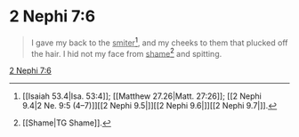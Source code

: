 # 2 Nephi 7:6

> I gave my back to the <u>smiter</u>[^a], and my cheeks to them that plucked off the hair. I hid not my face from <u>shame</u>[^b] and spitting.

[2 Nephi 7:6](https://www.churchofjesuschrist.org/study/scriptures/bofm/2-ne/7?lang=eng&id=p6#p6)


[^a]: [[Isaiah 53.4|Isa. 53:4]]; [[Matthew 27.26|Matt. 27:26]]; [[2 Nephi 9.4|2 Ne. 9:5 (4–7)]][[2 Nephi 9.5|]][[2 Nephi 9.6|]][[2 Nephi 9.7|]].  
[^b]: [[Shame|TG Shame]].  
